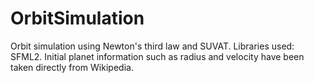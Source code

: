 # OrbitSimulation
Orbit simulation using Newton's third law and SUVAT. Libraries used: SFML2.
Initial planet information such as radius and velocity have been taken directly from Wikipedia.
